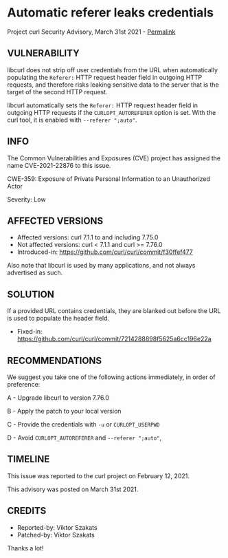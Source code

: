 Automatic referer leaks credentials
===================================

Project curl Security Advisory, March 31st 2021 -
[Permalink](https://curl.se/docs/CVE-2021-22876.html)

VULNERABILITY
-------------

libcurl does not strip off user credentials from the URL when automatically
populating the `Referer:` HTTP request header field in outgoing HTTP requests,
and therefore risks leaking sensitive data to the server that is the target of
the second HTTP request.

libcurl automatically sets the `Referer:` HTTP request header field in
outgoing HTTP requests if the `CURLOPT_AUTOREFERER` option is set. With the
curl tool, it is enabled with `--referer ";auto"`.

INFO
----

The Common Vulnerabilities and Exposures (CVE) project has assigned the name
CVE-2021-22876 to this issue.

CWE-359: Exposure of Private Personal Information to an Unauthorized Actor

Severity: Low

AFFECTED VERSIONS
-----------------

- Affected versions: curl 7.1.1 to and including 7.75.0
- Not affected versions: curl < 7.1.1 and curl >= 7.76.0
- Introduced-in: https://github.com/curl/curl/commit/f30ffef477

Also note that libcurl is used by many applications, and not always
advertised as such.

SOLUTION
------------

If a provided URL contains credentials, they are blanked out before the URL is
used to populate the header field.

- Fixed-in: https://github.com/curl/curl/commit/7214288898f5625a6cc196e22a

RECOMMENDATIONS
--------------

We suggest you take one of the following actions immediately, in order of
preference:

 A - Upgrade libcurl to version 7.76.0

 B - Apply the patch to your local version

 C - Provide the credentials with `-u` or `CURLOPT_USERPWD`

 D - Avoid `CURLOPT_AUTOREFERER` and `--referer ";auto"`,

TIMELINE
--------

This issue was reported to the curl project on February 12, 2021.

This advisory was posted on March 31st 2021.

CREDITS
-------

- Reported-by: Viktor Szakats
- Patched-by: Viktor Szakats

Thanks a lot!
